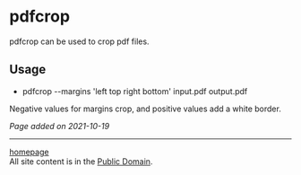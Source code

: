 # pdfcrop
pdfcrop can be used to crop pdf files.

## Usage
- pdfcrop --margins 'left top right bottom' input.pdf output.pdf

Negative values for margins crop, and positive values add a white border.

*Page added on 2021-10-19*

---

[homepage](../index.html)\
All site content is in the [Public Domain](http://unlicense.org/).
